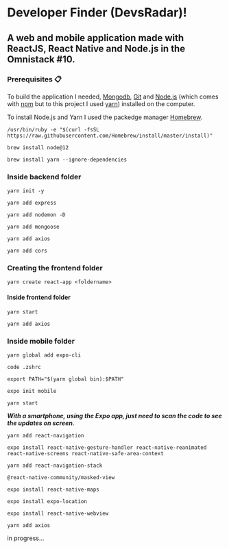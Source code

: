 # Developer Finder (DevsRadar)!
## A web and mobile application made with ReactJS, React Native and Node.js in the Omnistack #10.

### Prerequisites 📋
To build the  application I needed, [Mongodb](http://cloud.mongodbcom), [Git](https://git-scm.com) and [Node.js](https://nodejs.org/en/download/) (which comes with [npm](http://npmjs.com) but to this project I used [yarn](https://yarnpkg.com/lang/en/)) installed on the computer.

To install Node.js and Yarn I used the packedge manager [Homebrew](http://brew.sh).

```
/usr/bin/ruby -e "$(curl -fsSL https://raw.githubusercontent.com/Homebrew/install/master/install)"
```
```
brew install node@12
```

```
brew install yarn --ignore-dependencies
```

### Inside backend folder

```
yarn init -y

yarn add express

yarn add nodemon -D

yarn add mongoose

yarn add axios

yarn add cors
```

### Creating the frontend folder

```
yarn create react-app <foldername>
```
#### Inside frontend folder

```
yarn start

yarn add axios
```

### Inside mobile folder

```
yarn global add expo-cli
```
```
code .zshrc
```
```
export PATH="$(yarn global bin):$PATH"
```
```
expo init mobile

yarn start
```

**_With a smartphone, using the Expo app, just need to scan the code to see the updates on screen._**

```
yarn add react-navigation

expo install react-native-gesture-handler react-native-reanimated react-native-screens react-native-safe-area-context

yarn add react-navigation-stack

@react-native-community/masked-view

expo install react-native-maps

expo install expo-location

expo install react-native-webview

yarn add axios
```

in progress...